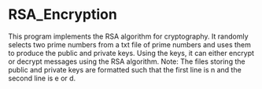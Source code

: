 # RSA_Encryption
This program implements the RSA algorithm for cryptography. It randomly selects two prime numbers from a txt file of prime numbers and uses them to produce the public and private keys. Using the keys, it can either encrypt or decrypt messages using the RSA algorithm.  Note: The files storing the public and private keys are formatted such that the first line is n and the second line is e or d.
